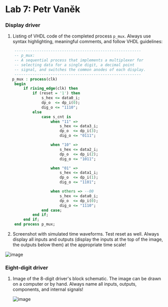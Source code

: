 # Lab 7: Petr Vaněk
### Display driver

1. Listing of VHDL code of the completed process `p_mux`. Always use syntax highlighting, meaningful comments, and follow VHDL guidelines:

```vhdl
    --------------------------------------------------------
    -- p_mux:
    -- A sequential process that implements a multiplexer for
    -- selecting data for a single digit, a decimal point 
    -- signal, and switches the common anodes of each display.
    --------------------------------------------------------
   p_mux : process(clk)
    begin
        if rising_edge(clk) then
            if (reset = '1') then
                s_hex <= data0_i;
                dp_o  <= dp_i(0);
                dig_o <= "1110";
            else
                case s_cnt is
                    when "11" =>
                        s_hex <= data3_i;
                        dp_o  <= dp_i(3);
                        dig_o <= "0111";

                    when "10" =>
                        s_hex <= data2_i;
                        dp_o  <= dp_i(2);
                        dig_o <= "1011";

                    when "01" =>
                        s_hex <= data1_i;
                        dp_o  <= dp_i(1);
                        dig_o <= "1101";

                    when others => --00
                        s_hex <= data0_i;
                        dp_o  <= dp_i(0);
                        dig_o <= "1110";
                end case;
            end if;
        end if;
    end process p_mux;
```

2. Screenshot with simulated time waveforms. Test reset as well. Always display all inputs and outputs (display the inputs at the top of the image, the outputs below them) at the appropriate time scale!

![image](https://user-images.githubusercontent.com/99393183/160829124-324d2cd6-dfc2-452f-85a9-19d64b5dfab8.png)

### Eight-digit driver

1. Image of the 8-digit driver's block schematic. The image can be drawn on a computer or by hand. Always name all inputs, outputs, components, and internal signals!

   ![image](https://user-images.githubusercontent.com/99393183/160831655-bd6d95a4-1bdb-4455-9e76-cf26a24811b8.png)
